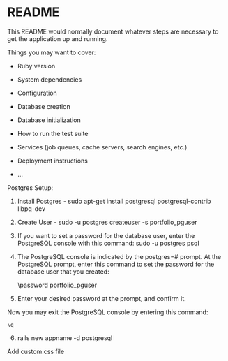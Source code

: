 # README

This README would normally document whatever steps are necessary to get the
application up and running.

Things you may want to cover:

* Ruby version

* System dependencies

* Configuration

* Database creation

* Database initialization

* How to run the test suite

* Services (job queues, cache servers, search engines, etc.)

* Deployment instructions

* ...

Postgres Setup:
1) Install Postgres - sudo apt-get install postgresql postgresql-contrib libpq-dev
2) Create User - sudo -u postgres createuser -s portfolio_pguser
3) If you want to set a password for the database user, enter the PostgreSQL console with this command:
	sudo -u postgres psql
4) The PostgreSQL console is indicated by the postgres=# prompt. At the PostgreSQL prompt, enter this command to set the password for the database user that you created:

    \password portfolio_pguser

5) Enter your desired password at the prompt, and confirm it.

Now you may exit the PostgreSQL console by entering this command:

    \q

6) rails new appname -d postgresql


Add custom.css file
